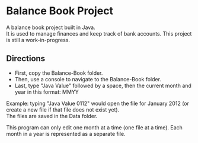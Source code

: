 # Balance Book Project

A balance book project built in Java. <br />
It is used to manage finances and keep track of bank accounts. This project is still a work-in-progress.

## Directions
- First, copy the Balance-Book folder.
- Then, use a console to navigate to the Balance-Book folder.
- Last, type "Java Value" followed by a space, then the current month and year in this format: MMYY

Example: typing "Java Value 0112" would open the file for January 2012 (or create a new file if that file does not exist yet). <br />
The files are saved in the Data folder.

This program can only edit one month at a time (one file at a time). Each month in a year is represented as a separate file.